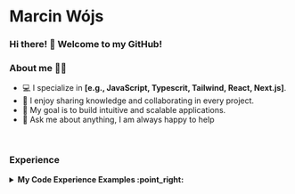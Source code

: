 <div><h1>Marcin Wójs</h1></div>

### Hi there! 👋 Welcome to my GitHub!


### About me 🧑‍💻

- 💻 I specialize in **[e.g., JavaScript, Typescrit, Tailwind, React, Next.js]**.  
- 🤝 I enjoy sharing knowledge and collaborating in every project.
- 🎯 My goal is to build intuitive and scalable applications.
- 💬 Ask me about anything, I am always happy to help
<br />

### Experience

<details>
<summary><b> My Code Experience Examples :point_right: </b></summary>
<table>
  <thead>
    <tr>
      <th>Title</th>
    </tr>
  </thead>
  <tbody>
     <tr>
      <td><b><a href="https://github.com/marcinwojs/nextjs-firebase">nextjs-firebase</a> </b></td>
    </tr>
    <tr>
      <td><b><a href="https://github.com/marcinwojs/react-hook-form-with-zod-schema">react-hook-form-with-zod-schema</a> </b></td>
    </tr>
    <tr>
      <td><b><a href="https://github.com/marcinwojs/drag-and-drop">drag-and-drop</a> </b></td>
    </tr>
    <tr>
      <td><b><a href="https://github.com/marcinwojs/darkboard">darkboard</a> </b></td>
    </tr>
    <tr>
      <td><b><a href="https://github.com/marcinwojs/shopify-admin-panel-app-with-extensions">shopify-admin-panel-app-with-extensions</a> </b></td>
    </tr>
  </tbody>
</table>
</details>

